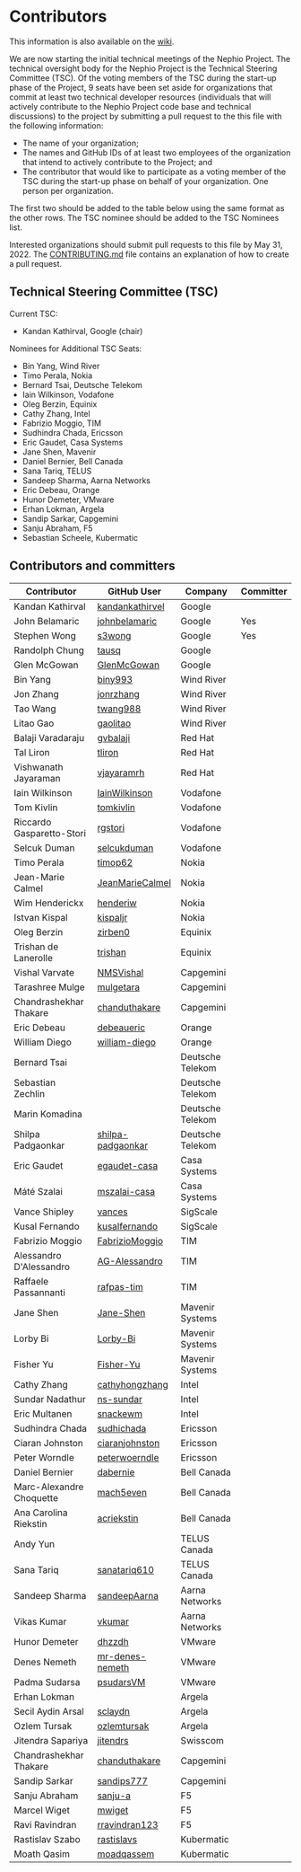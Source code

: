 
# Contributors

This information is also available on the
[wiki](https://wiki.nephio.org/pages/viewpage.action?pageId=360619).

We are now starting the initial technical meetings of the Nephio Project.  The
technical oversight body for the Nephio Project is the Technical Steering
Committee (TSC). Of the voting members of the TSC during the start-up phase of
the Project, 9 seats have been set aside for organizations that commit at least
two technical developer resources (individuals that will actively contribute
to the Nephio Project code base and technical discussions) to the project by
submitting a pull request to the this file with the following information:

* The name of your organization;
* The names and GitHub IDs of at least two employees of the organization
  that intend to actively contribute to the Project; and
* The contributor that would like to participate as a voting member of the
  TSC during the start-up phase on behalf of your organization.
  One person per organization.

The first two should be added to the table below using the same format as the
other rows. The TSC nominee should be added to the TSC Nominees list.

Interested organizations should submit pull requests to this file by May 31,
2022. The [CONTRIBUTING.md](CONTRIBUTING.md) file contains an explanation of
how to create a pull request.

## Technical Steering Committee (TSC)

Current TSC:
  - Kandan Kathirval, Google (chair)

Nominees for Additional TSC Seats:
  - Bin Yang, Wind River
  - Timo Perala, Nokia
  - Bernard Tsai, Deutsche Telekom
  - Iain Wilkinson, Vodafone
  - Oleg Berzin, Equinix
  - Cathy Zhang, Intel
  - Fabrizio Moggio, TIM
  - Sudhindra Chada, Ericsson
  - Eric Gaudet, Casa Systems
  - Jane Shen, Mavenir
  - Daniel Bernier, Bell Canada
  - Sana Tariq, TELUS
  - Sandeep Sharma, Aarna Networks
  - Eric Debeau, Orange
  - Hunor Demeter, VMware
  - Erhan Lokman, Argela
  - Sandip Sarkar, Capgemini
  - Sanju Abraham, F5
  - Sebastian Scheele, Kubermatic

## Contributors and committers

| Contributor               | GitHub User                                           | Company          | Committer |
| ------------------------- | -------------------------------------------------     | ---------------- | --------- |
| Kandan Kathirval          | [kandankathirvel](https://github.com/kandankathirvel) | Google           |           |
| John Belamaric            | [johnbelamaric](https://github.com/johnbelamaric)     | Google           | Yes       |
| Stephen Wong              | [s3wong](https://github.com/s3wong)                   | Google           | Yes       |
| Randolph Chung            | [tausq](https://github.com/tausq)                     | Google           |           |
| Glen McGowan              | [GlenMcGowan](https://github.com/GlenMcGowan)         | Google           |           |
| Bin Yang                  | [biny993](https://github.com/biny993)                 | Wind River       |           |
| Jon Zhang                 | [jonrzhang](https://github.com/jonrzhang)             | Wind River       |           |
| Tao Wang                  | [twang988](https://github.com/twang988)               | Wind River       |           |
| Litao Gao                 | [gaolitao](https://github.com/gaolitao)               | Wind River       |           |
| Balaji Varadaraju         | [gvbalaji](https://github.com/gvbalaji)               | Red Hat          |           |
| Tal Liron                 | [tliron](https://github.com/tliron)                   | Red Hat          |           |
| Vishwanath Jayaraman      | [vjayaramrh](https://github.com/vjayaramrh)           | Red Hat          |           |
| Iain Wilkinson            | [IainWilkinson](https://github.com/IainWilkinson)     | Vodafone         |           |
| Tom Kivlin                | [tomkivlin](https://github.com/tomkivlin)             | Vodafone         |           |
| Riccardo Gasparetto-Stori | [rgstori](https://github.com/rgstori)                 | Vodafone         |           |
| Selcuk Duman              | [selcukduman](https://github.com/selcukduman)         | Vodafone         |           |
| Timo Perala               | [timop62](https://github.com/timop62)                 | Nokia            |           |
| Jean-Marie Calmel         | [JeanMarieCalmel](https://github.com/JeanMarieCalmel) | Nokia            |           |
| Wim Henderickx            | [henderiw](https://github.com/henderiw)               | Nokia            |           |
| Istvan Kispal             | [kispaljr](https://github.com/kispaljr)               | Nokia            |           |
| Oleg Berzin               | [zirben0](https://github.com/zirben0)                 | Equinix          |           |
| Trishan de Lanerolle      | [trishan](https://github.com/trishan)                 | Equinix          |           |
| Vishal Varvate            | [NMSVishal](https://github.com/NMSVishal)             | Capgemini        |           |
| Tarashree Mulge           | [mulgetara](https://github.com/mulgetara)             | Capgemini        |           |
| Chandrashekhar Thakare    | [chanduthakare](https://github.com/chanduthakare)     | Capgemini        |           |
| Eric Debeau               | [debeaueric](https://github.com/debeaueric)           | Orange           |           |
| William Diego             | [william-diego](https://github.com/william-diego)     | Orange           |           |
| Bernard Tsai              |                                                       | Deutsche Telekom |           |
| Sebastian Zechlin         |                                                       | Deutsche Telekom |           |
| Marin Komadina            |                                                       | Deutsche Telekom |           |
| Shilpa Padgaonkar         | [shilpa-padgaonkar](https://github.com/shilpa-padgaonkar)| Deutsche Telekom |        |
| Eric Gaudet               | [egaudet-casa](https://github.com/egaudet-casa)       | Casa Systems     |           |
| Máté Szalai               | [mszalai-casa](https://github.com/mszalai-casa)       | Casa Systems     |           |
| Vance Shipley             | [vances](https://github.com/vances)                   | SigScale         |           |
| Kusal Fernando            | [kusalfernando](https://github.com/kusalfernando)     | SigScale         |           |
| Fabrizio Moggio           | [FabrizioMoggio](https://github.com/FabrizioMoggio)   | TIM              |           |
| Alessandro D'Alessandro   | [AG-Alessandro](https://github.com/AG-Alessandro)     | TIM              |           |
| Raffaele Passannanti      | [rafpas-tim](https://github.com/rafpas-tim)           | TIM              |           |
| Jane Shen                 | [Jane-Shen](https://github.com/janeslogic)            | Mavenir Systems  |           |
| Lorby Bi                  | [Lorby-Bi](https://github.com/Lorby04)                | Mavenir Systems  |           |
| Fisher Yu                 | [Fisher-Yu](https://github.com/yuff100/)              | Mavenir Systems  |           |
| Cathy Zhang               | [cathyhongzhang](https://github.com/cathyhongzhang)   | Intel            |           |
| Sundar Nadathur           | [ns-sundar](https://github.com/ns-sundar)             | Intel            |           |
| Eric Multanen             | [snackewm](https://github.com/snackewm)               | Intel            |           |
| Sudhindra Chada           | [sudhichada](https://github.com/sudhichada)           | Ericsson         |           |
| Ciaran Johnston           | [ciaranjohnston](https://github.com/ciaranjohnston)   | Ericsson         |           |
| Peter Worndle             | [peterwoerndle](https://github.com/peterwoerndle)     | Ericsson         |           |
| Daniel Bernier            | [dabernie](https://github.com/dabernie)               | Bell Canada      |           |
| Marc-Alexandre Choquette  | [mach5even](https://github.com/mach5even)             | Bell Canada      |           |
| Ana Carolina Riekstin     | [acriekstin](https://github.com/acriekstin)           | Bell Canada      |           |
| Andy Yun                  |                                                       | TELUS Canada     |           |
| Sana Tariq                | [sanatariq610](https://github.com/sanatariq610)       | TELUS Canada     |           |
| Sandeep Sharma            | [sandeepAarna](https://github.com/sandeepAarna)       | Aarna Networks   |           |
| Vikas Kumar               | [vkumar](https://github.com/iamvikaskumar)            | Aarna Networks   |           |
| Hunor Demeter             | [dhzzdh](https://github.com/dhzzdh)                   | VMware           |           |
| Denes Nemeth              | [mr-denes-nemeth](https://github.com/mr-denes-nemeth) | VMware           |           |
| Padma Sudarsa             | [psudarsVM](https://github.com/psudarsVM)             | VMware           |           |
| Erhan Lokman              |                                                       | Argela           |           |
| Secil Aydin Arsal         | [sclaydn](https://github.com/sclaydn)                 | Argela           |           |
| Ozlem Tursak              | [ozlemtursak](https://github.com/ozlemtursak)         | Argela           |           |
| Jitendra Sapariya         | [jitendrs](https://github.com/jitendrs)               | Swisscom         |           |
| Chandrashekhar Thakare    | [chanduthakare](https://github.com/chanduthakare)     | Capgemini        |           |
| Sandip Sarkar             | [sandips777](https://github.com/sandips777)           | Capgemini        |           |
| Sanju Abraham             | [sanju-a](https://github.com/sanju-a)                 | F5               |           |
| Marcel Wiget              | [mwiget](https://github.com/mwiget)                   | F5               |           |
| Ravi Ravindran            | [rravindran123](https://github.com/rravindran123)     | F5               |           |
| Rastislav Szabo           | [rastislavs](https://github.com/rastislavs)           | Kubermatic       |           |
| Moath Qasim               | [moadqassem](https://github.com/moadqassem)           | Kubermatic       |           |
